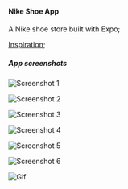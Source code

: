 #### Nike Shoe App

A Nike shoe store built with Expo;

[Inspiration](https://dribbble.com/shots/7499653-Nike-Shoe-App);

##### App screenshots

![Screenshot 1](https://github.com/OrekuD/expo-nike-shop/blob/master/assets/screenshots/1.jpg?raw=true)

![Screenshot 2](https://github.com/OrekuD/expo-nike-shop/blob/master/assets/screenshots/2.jpg?raw=true)

![Screenshot 3](https://github.com/OrekuD/expo-nike-shop/blob/master/assets/screenshots/3.jpg?raw=true)

![Screenshot 4](https://github.com/OrekuD/expo-nike-shop/blob/master/assets/screenshots/4.jpg?raw=true)

![Screenshot 5](https://github.com/OrekuD/expo-nike-shop/blob/master/assets/screenshots/5.jpg?raw=true)

![Screenshot 6](https://github.com/OrekuD/expo-nike-shop/blob/master/assets/screenshots/6.jpg?raw=true)

![Gif](https://github.com/OrekuD/expo-nike-shop/blob/master/assets/screenshots/gif.gif?raw=true)
